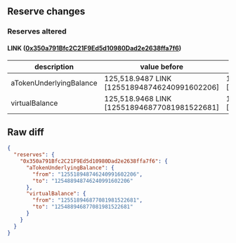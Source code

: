 ## Reserve changes

### Reserves altered

#### LINK ([0x350a791Bfc2C21F9Ed5d10980Dad2e2638ffa7f6](https://optimistic.etherscan.io/address/0x350a791Bfc2C21F9Ed5d10980Dad2e2638ffa7f6))

| description | value before | value after |
| --- | --- | --- |
| aTokenUnderlyingBalance | 125,518.9487 LINK [125518948746240991602206] | 125,488.9487 LINK [125488948746240991602206] |
| virtualBalance | 125,518.9468 LINK [125518946877081981522681] | 125,488.9468 LINK [125488946877081981522681] |


## Raw diff

```json
{
  "reserves": {
    "0x350a791Bfc2C21F9Ed5d10980Dad2e2638ffa7f6": {
      "aTokenUnderlyingBalance": {
        "from": "125518948746240991602206",
        "to": "125488948746240991602206"
      },
      "virtualBalance": {
        "from": "125518946877081981522681",
        "to": "125488946877081981522681"
      }
    }
  }
}
```